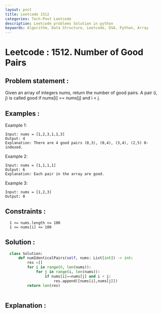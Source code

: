 ```yaml
---
layout: post
title: Leetcode 1512
categories: Tech-Post Leetcode
description: Leetcode problems Solution in python
keywords: Algorithm, Data Structure, Leetcode, DSA, Python, Array
---
```


# Leetcode : 1512. Number of Good Pairs

## Problem statement : 
  Given an array of integers nums, return the number of good pairs.
  A pair (i, j) is called good if nums[i] == nums[j] and i < j.


## Examples : 

Example 1:
```
Input: nums = [1,2,3,1,1,3]
Output: 4
Explanation: There are 4 good pairs (0,3), (0,4), (3,4), (2,5) 0-indexed.
```

Example 2:
```
Input: nums = [1,1,1,1]
Output: 6
Explanation: Each pair in the array are good.
```

Example 3:
```
Input: nums = [1,2,3]
Output: 0
```

## Constraints :
```
  1 <= nums.length <= 100
  1 <= nums[i] <= 100
```
## Solution : 

```python
  class Solution:
      def numIdenticalPairs(self, nums: List[int]) -> int:
          res =[]
          for i in range(0, len(nums)):
              for j in range(i, len(nums)):
                  if nums[i]==nums[j] and i < j:
                      res.append([nums[i],nums[j]])
          return len(res)
        
```

## Explanation : 
